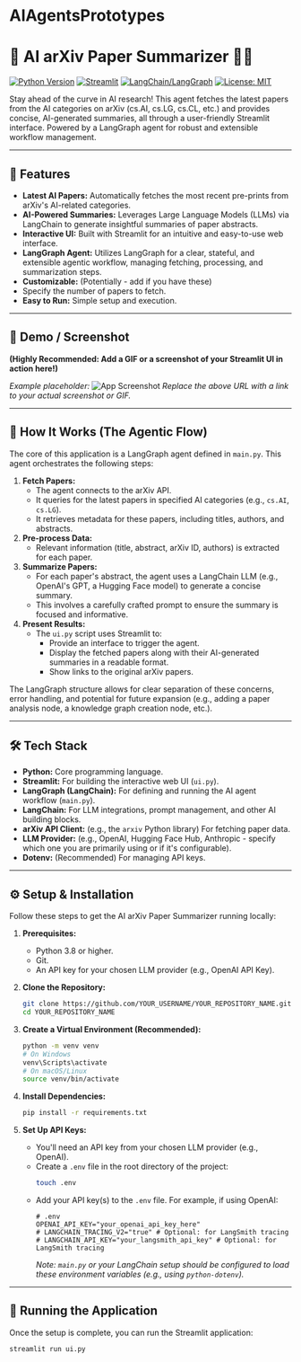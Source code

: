 # AIAgentsPrototypes
# 🚀 AI arXiv Paper Summarizer 📄✨

[![Python Version](https://img.shields.io/badge/python-3.8%2B-blue.svg)](https://www.python.org/downloads/)
[![Streamlit](https://img.shields.io/badge/Streamlit-Deployed-brightgreen.svg)](https://streamlit.io)
[![LangChain/LangGraph](https://img.shields.io/badge/LangChain-LangGraph-orange.svg)](https://www.langchain.com/)
[![License: MIT](https://img.shields.io/badge/License-MIT-yellow.svg)](https://opensource.org/licenses/MIT)
<!-- Add other relevant badges if you have them, e.g., for specific LLMs used, arXiv API version, etc. -->

Stay ahead of the curve in AI research! This agent fetches the latest papers from the AI categories on arXiv (cs.AI, cs.LG, cs.CL, etc.) and provides concise, AI-generated summaries, all through a user-friendly Streamlit interface. Powered by a LangGraph agent for robust and extensible workflow management.

---

## 🌟 Features

*   **Latest AI Papers:** Automatically fetches the most recent pre-prints from arXiv's AI-related categories.
*   **AI-Powered Summaries:** Leverages Large Language Models (LLMs) via LangChain to generate insightful summaries of paper abstracts.
*   **Interactive UI:** Built with Streamlit for an intuitive and easy-to-use web interface.
*   **LangGraph Agent:** Utilizes LangGraph for a clear, stateful, and extensible agentic workflow, managing fetching, processing, and summarization steps.
*   **Customizable:** (Potentially - add if you have these)
*   Specify the number of papers to fetch.
*   **Easy to Run:** Simple setup and execution.

---

## 📸 Demo / Screenshot

**(Highly Recommended: Add a GIF or a screenshot of your Streamlit UI in action here!)**

*Example placeholder:*
![App Screenshot](https://via.placeholder.com/700x400.png?text=Your+Awesome+Streamlit+UI+Screenshot+Here)
*Replace the above URL with a link to your actual screenshot or GIF.*

---

## 🧠 How It Works (The Agentic Flow)

The core of this application is a LangGraph agent defined in `main.py`. This agent orchestrates the following steps:

1.  **Fetch Papers:**
    *   The agent connects to the arXiv API.
    *   It queries for the latest papers in specified AI categories (e.g., `cs.AI`, `cs.LG`).
    *   It retrieves metadata for these papers, including titles, authors, and abstracts.
2.  **Pre-process Data:**
    *   Relevant information (title, abstract, arXiv ID, authors) is extracted for each paper.
3.  **Summarize Papers:**
    *   For each paper's abstract, the agent uses a LangChain LLM (e.g., OpenAI's GPT, a Hugging Face model) to generate a concise summary.
    *   This involves a carefully crafted prompt to ensure the summary is focused and informative.
4.  **Present Results:**
    *   The `ui.py` script uses Streamlit to:
        *   Provide an interface to trigger the agent.
        *   Display the fetched papers along with their AI-generated summaries in a readable format.
        *   Show links to the original arXiv papers.

The LangGraph structure allows for clear separation of these concerns, error handling, and potential for future expansion (e.g., adding a paper analysis node, a knowledge graph creation node, etc.).

---

## 🛠️ Tech Stack

*   **Python:** Core programming language.
*   **Streamlit:** For building the interactive web UI (`ui.py`).
*   **LangGraph (LangChain):** For defining and running the AI agent workflow (`main.py`).
*   **LangChain:** For LLM integrations, prompt management, and other AI building blocks.
*   **arXiv API Client:** (e.g., the `arxiv` Python library) For fetching paper data.
*   **LLM Provider:** (e.g., OpenAI, Hugging Face Hub, Anthropic - specify which one you are primarily using or if it's configurable).
*   **Dotenv:** (Recommended) For managing API keys.

---

## ⚙️ Setup & Installation

Follow these steps to get the AI arXiv Paper Summarizer running locally:

1.  **Prerequisites:**
    *   Python 3.8 or higher.
    *   Git.
    *   An API key for your chosen LLM provider (e.g., OpenAI API Key).

2.  **Clone the Repository:**
    ```bash
    git clone https://github.com/YOUR_USERNAME/YOUR_REPOSITORY_NAME.git
    cd YOUR_REPOSITORY_NAME
    ```

3.  **Create a Virtual Environment (Recommended):**
    ```bash
    python -m venv venv
    # On Windows
    venv\Scripts\activate
    # On macOS/Linux
    source venv/bin/activate
    ```

4.  **Install Dependencies:**
    ```bash
    pip install -r requirements.txt
    ```

5.  **Set Up API Keys:**
    *   You'll need an API key from your chosen LLM provider (e.g., OpenAI).
    *   Create a `.env` file in the root directory of the project:
        ```bash
        touch .env
        ```
    *   Add your API key(s) to the `.env` file. For example, if using OpenAI:
        ```env
        # .env
        OPENAI_API_KEY="your_openai_api_key_here"
        # LANGCHAIN_TRACING_V2="true" # Optional: for LangSmith tracing
        # LANGCHAIN_API_KEY="your_langsmith_api_key" # Optional: for LangSmith tracing
        ```
        *Note: `main.py` or your LangChain setup should be configured to load these environment variables (e.g., using `python-dotenv`).*

---

## 🚀 Running the Application

Once the setup is complete, you can run the Streamlit application:

```bash
streamlit run ui.py

